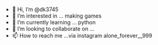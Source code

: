 - 👋 Hi, I’m @dk3745
- 👀 I’m interested in ... making games
- 🌱 I’m currently learning ... python
- 💞️ I’m looking to collaborate on ...
- 📫 How to reach me ...via instagram alone_forever__999

<!---
dk3745/dk3745 is a ✨ special ✨ repository because its `README.md` (this file) appears on your GitHub profile.
You can click the Preview link to take a look at your changes.
--->

